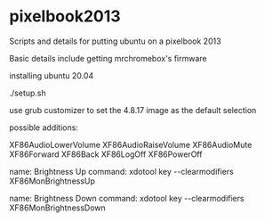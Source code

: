 # pixelbook2013
Scripts and details for putting ubuntu on a pixelbook 2013

Basic details include getting mrchromebox's firmware


installing ubuntu 20.04

./setup.sh

use grub customizer to set the 4.8.17 image as the default selection

possible additions:

XF86AudioLowerVolume
XF86AudioRaiseVolume
XF86AudioMute
XF86Forward
XF86Back
XF86LogOff
XF86PowerOff

name: Brightness Up 
command: xdotool key --clearmodifiers XF86MonBrightnessUp

name: Brightness Down 
command: xdotool key --clearmodifiers XF86MonBrightnessDown
